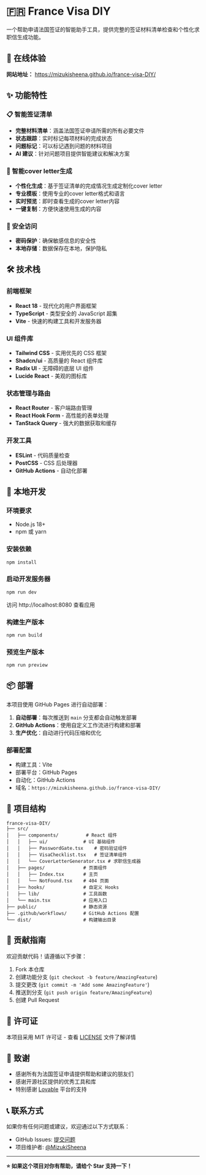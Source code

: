 # 🇫🇷 France Visa DIY

一个帮助申请法国签证的智能助手工具，提供完整的签证材料清单检查和个性化求职信生成功能。

## 🌟 在线体验

**网站地址：** https://mizukisheena.github.io/france-visa-DIY/

## ✨ 功能特性

### 📋 智能签证清单
- **完整材料清单**：涵盖法国签证申请所需的所有必要文件
- **状态跟踪**：实时标记每项材料的完成状态
- **问题标记**：可以标记遇到问题的材料项目
- **AI 建议**：针对问题项目提供智能建议和解决方案

### 📝 智能cover letter生成
- **个性化生成**：基于签证清单的完成情况生成定制化cover letter
- **专业模板**：使用专业的cover letter格式和语言
- **实时预览**：即时查看生成的cover letter内容
- **一键复制**：方便快速使用生成的内容

### 🔐 安全访问
- **密码保护**：确保敏感信息的安全性
- **本地存储**：数据保存在本地，保护隐私

## 🛠️ 技术栈

### 前端框架
- **React 18** - 现代化的用户界面框架
- **TypeScript** - 类型安全的 JavaScript 超集
- **Vite** - 快速的构建工具和开发服务器

### UI 组件库
- **Tailwind CSS** - 实用优先的 CSS 框架
- **Shadcn/ui** - 高质量的 React 组件库
- **Radix UI** - 无障碍的底层 UI 组件
- **Lucide React** - 美观的图标库

### 状态管理与路由
- **React Router** - 客户端路由管理
- **React Hook Form** - 高性能的表单处理
- **TanStack Query** - 强大的数据获取和缓存

### 开发工具
- **ESLint** - 代码质量检查
- **PostCSS** - CSS 后处理器
- **GitHub Actions** - 自动化部署

## 🚀 本地开发

### 环境要求
- Node.js 18+
- npm 或 yarn

### 安装依赖
```bash
npm install
```

### 启动开发服务器
```bash
npm run dev
```

访问 http://localhost:8080 查看应用

### 构建生产版本
```bash
npm run build
```

### 预览生产版本
```bash
npm run preview
```

## 📦 部署

本项目使用 GitHub Pages 进行自动部署：

1. **自动部署**：每次推送到 `main` 分支都会自动触发部署
2. **GitHub Actions**：使用自定义工作流进行构建和部署
3. **生产优化**：自动进行代码压缩和优化

### 部署配置
- 构建工具：Vite
- 部署平台：GitHub Pages
- 自动化：GitHub Actions
- 域名：`https://mizukisheena.github.io/france-visa-DIY/`

## 📁 项目结构

```
france-visa-DIY/
├── src/
│   ├── components/          # React 组件
│   │   ├── ui/             # UI 基础组件
│   │   ├── PasswordGate.tsx    # 密码验证组件
│   │   ├── VisaChecklist.tsx   # 签证清单组件
│   │   └── CoverLetterGenerator.tsx # 求职信生成器
│   ├── pages/              # 页面组件
│   │   ├── Index.tsx       # 主页
│   │   └── NotFound.tsx    # 404 页面
│   ├── hooks/              # 自定义 Hooks
│   ├── lib/                # 工具函数
│   └── main.tsx            # 应用入口
├── public/                 # 静态资源
├── .github/workflows/      # GitHub Actions 配置
└── dist/                   # 构建输出目录
```

## 🤝 贡献指南

欢迎贡献代码！请遵循以下步骤：

1. Fork 本仓库
2. 创建功能分支 (`git checkout -b feature/AmazingFeature`)
3. 提交更改 (`git commit -m 'Add some AmazingFeature'`)
4. 推送到分支 (`git push origin feature/AmazingFeature`)
5. 创建 Pull Request

## 📄 许可证

本项目采用 MIT 许可证 - 查看 [LICENSE](LICENSE) 文件了解详情

## 🙏 致谢

- 感谢所有为法国签证申请提供帮助和建议的朋友们
- 感谢开源社区提供的优秀工具和库
- 特别感谢 [Lovable](https://lovable.dev) 平台的支持

## 📞 联系方式

如果你有任何问题或建议，欢迎通过以下方式联系：

- GitHub Issues: [提交问题](https://github.com/MizukiSheena/france-visa-DIY/issues)
- 项目维护者: [@MizukiSheena](https://github.com/MizukiSheena)

---

**⭐ 如果这个项目对你有帮助，请给个 Star 支持一下！**
